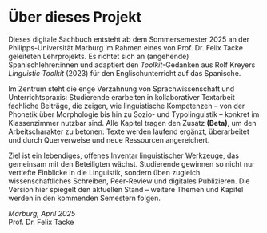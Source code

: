 # Über dieses Projekt

Dieses digitale Sachbuch entsteht ab dem Sommersemester 2025 an der Philipps-Universität Marburg im Rahmen eines von Prof. Dr. Felix Tacke geleiteten Lehrprojekts. Es richtet sich an (angehende) Spanischlehrer:innen und adaptiert den *Toolkit*-Gedanken aus Rolf Kreyers *Linguistic Toolkit* (2023) für den Englischunterricht auf das Spanische.

Im Zentrum steht die enge Verzahnung von Sprachwissenschaft und Unterrichtspraxis: Studierende erarbeiten in kollaborativer Textarbeit fachliche Beiträge, die zeigen, wie linguistische Kompetenzen – von der Phonetik über Morphologie bis hin zu Sozio- und Typolinguistik – konkret im Klassenzimmer nutzbar sind. Alle Kapitel tragen den Zusatz **(Beta)**, um den Arbeitscharakter zu betonen: Texte werden laufend ergänzt, überarbeitet und durch Querverweise und neue Ressourcen angereichert.

Ziel ist ein lebendiges, offenes Inventar linguistischer Werkzeuge, das gemeinsam mit den Beteiligten wächst. Studierende gewinnen so nicht nur vertiefte Einblicke in die Linguistik, sondern üben zugleich wissenschaftliches Schreiben, Peer-Review und digitales Publizieren. Die Version hier spiegelt den aktuellen Stand – weitere Themen und Kapitel werden in den kommenden Semestern folgen.

*Marburg, April 2025*  
Prof. Dr. Felix Tacke

